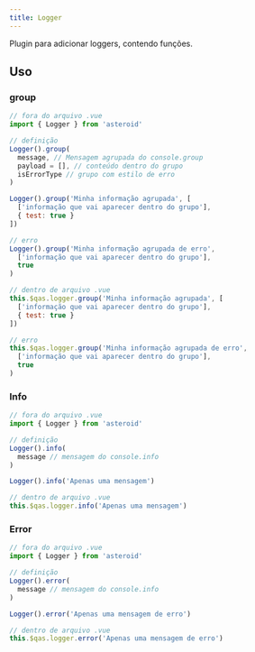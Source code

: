 ```yaml
---
title: Logger
---
```


Plugin para adicionar loggers, contendo funções.

<doc-api file="logger/Logger" type="plugins" name="Logger" />

## Uso

### group
```js
// fora do arquivo .vue
import { Logger } from 'asteroid'

// definição
Logger().group(
  message, // Mensagem agrupada do console.group
  payload = [], // conteúdo dentro do grupo
  isErrorType // grupo com estilo de erro
)

Logger().group('Minha informação agrupada', [
  ['informação que vai aparecer dentro do grupo'],
  { test: true }
])

// erro
Logger().group('Minha informação agrupada de erro',
  ['informação que vai aparecer dentro do grupo'],
  true
)

// dentro de arquivo .vue
this.$qas.logger.group('Minha informação agrupada', [
  ['informação que vai aparecer dentro do grupo'],
  { test: true }
])

// erro
this.$qas.logger.group('Minha informação agrupada de erro',
  ['informação que vai aparecer dentro do grupo'],
  true
)
```

### Info
```js
// fora do arquivo .vue
import { Logger } from 'asteroid'

// definição
Logger().info(
  message // mensagem do console.info
)

Logger().info('Apenas uma mensagem')

// dentro de arquivo .vue
this.$qas.logger.info('Apenas uma mensagem')
```


### Error
```js
// fora do arquivo .vue
import { Logger } from 'asteroid'

// definição
Logger().error(
  message // mensagem do console.info
)

Logger().error('Apenas uma mensagem de erro')

// dentro de arquivo .vue
this.$qas.logger.error('Apenas uma mensagem de erro')
```

<doc-example file="Logger/Basic" title="Básico" />
